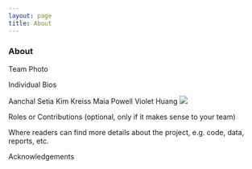 ```yaml
---
layout: page
title: About
---
```


### About

Team Photo

Individual Bios

Aanchal Setia
Kim Kreiss
Maia Powell
Violet Huang
<img src="{{site.url }}{{site.baseurl }}/assets/img/Screen Shot 2023-06-13 at 6.51.35 PM.png">

Roles or Contributions (optional, only if it makes sense to your team)

Where readers can find more details about the project, e.g. code, data, reports, etc.

Acknowledgements

